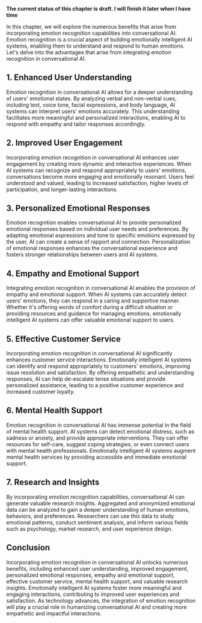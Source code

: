 **The current status of this chapter is draft. I will finish it later when I have time**

In this chapter, we will explore the numerous benefits that arise from incorporating emotion recognition capabilities into conversational AI. Emotion recognition is a crucial aspect of building emotionally intelligent AI systems, enabling them to understand and respond to human emotions. Let's delve into the advantages that arise from integrating emotion recognition in conversational AI.

**1. Enhanced User Understanding**
----------------------------------

Emotion recognition in conversational AI allows for a deeper understanding of users' emotional states. By analyzing verbal and non-verbal cues, including text, voice tone, facial expressions, and body language, AI systems can interpret users' emotions accurately. This understanding facilitates more meaningful and personalized interactions, enabling AI to respond with empathy and tailor responses accordingly.

**2. Improved User Engagement**
-------------------------------

Incorporating emotion recognition in conversational AI enhances user engagement by creating more dynamic and interactive experiences. When AI systems can recognize and respond appropriately to users' emotions, conversations become more engaging and emotionally resonant. Users feel understood and valued, leading to increased satisfaction, higher levels of participation, and longer-lasting interactions.

**3. Personalized Emotional Responses**
---------------------------------------

Emotion recognition enables conversational AI to provide personalized emotional responses based on individual user needs and preferences. By adapting emotional expressions and tone to specific emotions expressed by the user, AI can create a sense of rapport and connection. Personalization of emotional responses enhances the conversational experience and fosters stronger relationships between users and AI systems.

**4. Empathy and Emotional Support**
------------------------------------

Integrating emotion recognition in conversational AI enables the provision of empathy and emotional support. When AI systems can accurately detect users' emotions, they can respond in a caring and supportive manner. Whether it's offering words of comfort during a difficult situation or providing resources and guidance for managing emotions, emotionally intelligent AI systems can offer valuable emotional support to users.

**5. Effective Customer Service**
---------------------------------

Incorporating emotion recognition in conversational AI significantly enhances customer service interactions. Emotionally intelligent AI systems can identify and respond appropriately to customers' emotions, improving issue resolution and satisfaction. By offering empathetic and understanding responses, AI can help de-escalate tense situations and provide personalized assistance, leading to a positive customer experience and increased customer loyalty.

**6. Mental Health Support**
----------------------------

Emotion recognition in conversational AI has immense potential in the field of mental health support. AI systems can detect emotional distress, such as sadness or anxiety, and provide appropriate interventions. They can offer resources for self-care, suggest coping strategies, or even connect users with mental health professionals. Emotionally intelligent AI systems augment mental health services by providing accessible and immediate emotional support.

**7. Research and Insights**
----------------------------

By incorporating emotion recognition capabilities, conversational AI can generate valuable research insights. Aggregated and anonymized emotional data can be analyzed to gain a deeper understanding of human emotions, behaviors, and preferences. Researchers can use this data to study emotional patterns, conduct sentiment analysis, and inform various fields such as psychology, market research, and user experience design.

**Conclusion**
--------------

Incorporating emotion recognition in conversational AI unlocks numerous benefits, including enhanced user understanding, improved engagement, personalized emotional responses, empathy and emotional support, effective customer service, mental health support, and valuable research insights. Emotionally intelligent AI systems foster more meaningful and engaging interactions, contributing to improved user experiences and satisfaction. As technology advances, the integration of emotion recognition will play a crucial role in humanizing conversational AI and creating more empathetic and impactful interactions.
